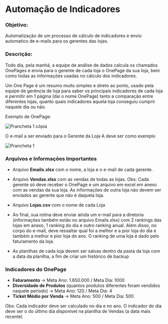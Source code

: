 # Automação de Indicadores

### Objetivo:
Automatização de um processo de cálculo de indicadores e envio automatico de e-mails para os gerentes das lojas.

### Descrição:
Todo dia, pela manhã, a equipe de análise de dados calcula os chamados OnePages e envia para o gerente de cada loja o OnePage da sua loja, bem como todas as informações usadas no cálculo dos indicadores.

Um One Page é um resumo muito simples e direto ao ponto, usado pela equipe de gerência de loja para saber os principais indicadores de cada loja e permitir em 1 página (daí o nome OnePage) tanto a comparação entre diferentes lojas, quanto quais indicadores aquela loja conseguiu cumprir naquele dia ou não.

Exemplo de OnePage:

![Prancheta 1 cópia](https://github.com/user-attachments/assets/a0e00655-00d8-450d-88d5-70d9e5b23a2b)

O e-mail a ser enviado para o Gerente da Loja A deve ser como exemplo

![Prancheta 1](https://github.com/user-attachments/assets/af34e5ec-0fcc-4779-a395-5bf442d8173b)


### Arquivos e Informações Importantes

- Arquivo **Emails.xlsx** com o nome, a loja e o e-mail de cada gerente.

- Arquivo **Vendas.xlsx** com as vendas de todas as lojas. Obs: Cada gerente só deve receber o OnePage e um arquivo em excel em anexo com as vendas da sua loja. As informações de outra loja não devem ser enviados ao gerente que não é daquela loja.

- Arquivo **Lojas.csv** com o nome de cada Loja

- Ao final, sua rotina deve enviar ainda um e-mail para a diretoria (informações também estão no arquivo Emails.xlsx) com 2 rankings das lojas em anexo, 1 ranking do dia e outro ranking anual. Além disso, no corpo do e-mail, deve ressaltar qual foi a melhor e a pior loja do dia e também a melhor e pior loja do ano. O ranking de uma loja é dado pelo faturamento da loja.

- As planilhas de cada loja devem ser salvas dentro da pasta da loja com a data da planilha, a fim de criar um histórico de backup

### Indicadores do OnePage

- **Faturamento** -> Meta Ano: 1.650.000 / Meta Dia: 1000
- **Diversidade de Produtos** (quantos produtos diferentes foram vendidos naquele período) -> Meta Ano: 120 / Meta Dia: 4
- **Ticket Médio por Venda** -> Meta Ano: 500 / Meta Dia: 500

Obs: Cada indicador deve ser calculado no dia e no ano. O indicador do dia deve ser o do último dia disponível na planilha de Vendas (a data mais recente)

